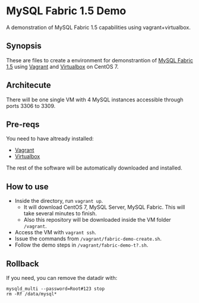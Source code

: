 MySQL Fabric 1.5 Demo
=====================

A demonstration of MySQL Fabric 1.5 capabilities using vagrant+virtualbox.

## Synopsis
These are files to create a environment for demonstrantion of [MySQL Fabric 1.5](http://dev.mysql.com/doc/mysql-utilities/1.5/en/fabric.html) using [Vagrant](https://www.vagrantup.com/) and [Virtualbox](https://www.virtualbox.org/) on CentOS 7.

## Architecute
There will be one single VM with 4 MySQL instances accessible through ports 3306 to 3309.

## Pre-reqs
You need to have altready installed:
- [Vagrant](https://www.vagrantup.com/downloads.html) 
- [Virtualbox](https://www.virtualbox.org/wiki/Downloads)

The rest of the software will be automatically downloaded and installed.

## How to use

- Inside the directory, run ```vagrant up```. 
  - It will download CentOS 7, MySQL Server, MySQL Fabric. This will take several minutes to finish.
  - Also this repository will be downloaded inside the VM folder ```/vagrant```. 
- Access the VM with ```vagrant ssh```.
- Issue the commands from ```/vagrant/fabric-demo-create.sh```.
- Follow the demo steps in ```/vagrant/fabric-demo-t?.sh```.
  
## Rollback

If you need, you can remove the datadir with:
```
mysqld_multi --password=Root#123 stop
rm -Rf /data/mysql*
```